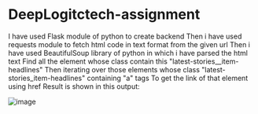 # DeepLogitctech-assignment
I have used Flask module of python to create backend
Then i have used requests module to fetch html code in text format from the given url
Then i have used BeautifulSoup library of python in which i have parsed the html text
Find all the element whose class contain this "latest-stories__item-headlines"
Then iterating over those elements whose class "latest-stories_item-headlines" containing "a" tags
To get the link of that element using href
Result is shown in this output:

![image](https://user-images.githubusercontent.com/54837462/204030904-0282cc96-2742-485a-8377-06803bf4e351.png)
